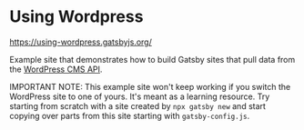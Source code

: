 # Using Wordpress

https://using-wordpress.gatsbyjs.org/

Example site that demonstrates how to build Gatsby sites that pull data from the
[WordPress CMS API](https://www.wordpress.com/).

IMPORTANT NOTE: This example site won't keep working if you switch the WordPress site to one of yours. It's meant as a learning resource. Try starting from scratch with a site created by `npx gatsby new` and start copying over parts from this site starting with `gatsby-config.js`.
